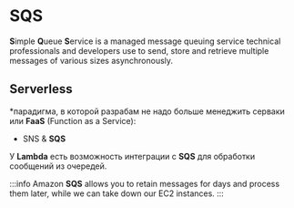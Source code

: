 # SQS
**S**imple **Q**ueue **S**ervice is a managed message queuing service technical professionals and developers use to send, store and retrieve multiple messages of various sizes asynchronously.

## Serverless
*парадигма, в которой разрабам не надо больше менеджить серваки или **FaaS** (Function as a Service):
- SNS & **SQS**

У **Lambda** есть возможность интеграции с **SQS** для обработки сообщений из очередей.

:::info
Amazon **SQS** allows you to retain messages for days and process them later, while we can take down our EC2 instances.
:::